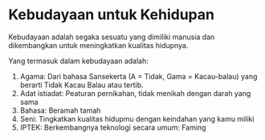 # Kebudayaan untuk Kehidupan
Kebudayaan adalah segaka sesuatu yang dimiliki manusia dan dikembangkan untuk meningkatkan kualitas hidupnya.

Yang termasuk dalam kebudayaan adalah:
1. Agama: Dari bahasa Sansekerta (A = Tidak, Gama = Kacau-balau) yang berarti Tidak Kacau Balau atau tertib.
2. Adat istiadat: Peaturan pernikahan, tidak menikah dengan darah yang sama
3. Bahasa: Beramah tamah
4. Seni: Tingkatkan kualitas hidupmu dengan keindahan yang kamu miliki
5. IPTEK: Berkembangnya teknologi secara umum: Faming